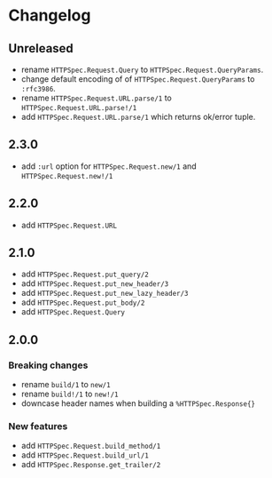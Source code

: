 # Changelog

## Unreleased

- rename `HTTPSpec.Request.Query` to `HTTPSpec.Request.QueryParams`.
- change default encoding of of `HTTPSpec.Request.QueryParams` to `:rfc3986`.
- rename `HTTPSpec.Request.URL.parse/1` to `HTTPSpec.Request.URL.parse!/1`
- add `HTTPSpec.Request.URL.parse/1` which returns ok/error tuple.

## 2.3.0

- add `:url` option for `HTTPSpec.Request.new/1` and `HTTPSpec.Request.new!/1`

## 2.2.0

- add `HTTPSpec.Request.URL`

## 2.1.0

- add `HTTPSpec.Request.put_query/2`
- add `HTTPSpec.Request.put_new_header/3`
- add `HTTPSpec.Request.put_new_lazy_header/3`
- add `HTTPSpec.Request.put_body/2`
- add `HTTPSpec.Request.Query`

## 2.0.0

### Breaking changes

- rename `build/1` to `new/1`
- rename `build!/1` to `new!/1`
- downcase header names when building a `%HTTPSpec.Response{}`

### New features

- add `HTTPSpec.Request.build_method/1`
- add `HTTPSpec.Request.build_url/1`
- add `HTTPSpec.Response.get_trailer/2`
